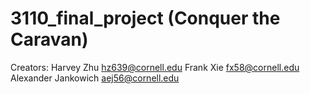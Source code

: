 # 3110_final_project (Conquer the Caravan)
Creators: 
Harvey Zhu hz639@cornell.edu
Frank Xie fx58@cornell.edu
Alexander Jankowich aej56@cornell.edu

